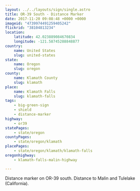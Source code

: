 ```yaml
---
layout: ../../layouts/sign/single.astro
title: OR-39 South - Distance Marker
date: 2017-11-20 09:08:48 +0000 +0000
imageid: "4739974491259405242"
flickrid: "38104813234"
location:
    latitude: 42.023889084670834
    longitude: -121.58745288848877
country:
    name: United States
    slug: united-states
state:
    name: Oregon
    slug: oregon
county:
    name: Klamath County
    slug: klamath
place:
    name: Klamath Falls
    slug: klamath-falls
tags:
    - big-green-sign
    - shield
    - distance-marker
highway:
    - or39
statePages:
    - state/oregon
countyPages:
    - state/oregon/klamath
placePages:
    - state/oregon/klamath/klamath-falls
oregonhighway:
    - klamath-falls-malin-highway

---
```

Distance marker on OR-39 south.  Distance to Malin and Tulelake (California).